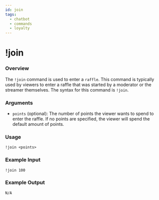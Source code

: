 ```yaml
---
id: join
tags:
  - chatbot
  - commands
  - loyalty
---
```

# !join

### Overview

The `!join` command is used to enter a `raffle`. This command is typically used by viewers to enter a raffle that was started by a moderator or the streamer themselves. The syntax for this command is `!join`.

### Arguments

- `points` (optional): The number of points the viewer wants to spend to enter the raffle. If no points are specified, the viewer will spend the default amount of points.

### Usage

```
!join <points>
```

### Example Input

```
!join 100
```

### Example Output

```
N/A
```
